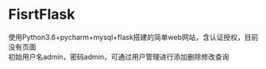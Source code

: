 # FisrtFlask
使用Python3.6+pycharm+mysql+flask搭建的简单web网站，含认证授权，目前没有页面<br/>
初始用户名admin，密码admin，可通过用户管理进行添加删除修改查询
